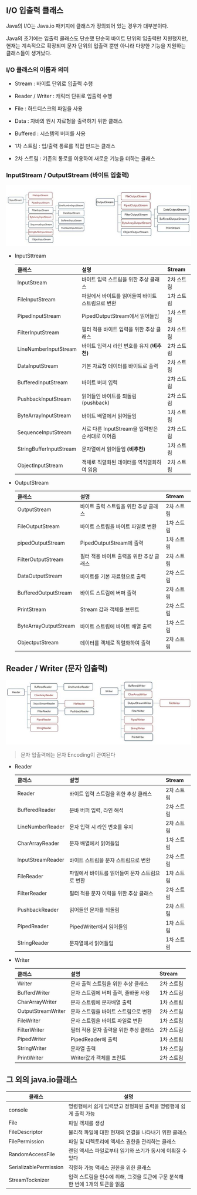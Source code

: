 

## I/O 입출력 클래스

Java의 I/O는 Java.io 패키지에 클래스가 정의되어 있는 경우가 대부분이다.

Java의 초기에는 입출력 클래스도 단순했 단순히 바이트 단위의 입출력만 지원했지만, 현재는 계속적으로 확장되며 문자 단위의 입출력 뿐만 아니라 다양한 기능을 지원하는 클래스들이 생겨났다.

### I/O 클래스의 이름과 의미

- Stream : 바이트 단위로 입출력 수행

- Reader / Writer : 캐릭터 단위로 입출력 수행

- File : 하드디스크의 파일을 사용

- Data : 자바의 원시 자료형을 출력하기 위한 클래스

- Buffered : 시스템의 버퍼를 사용

  

- 1차 스트림 : 입/출력 통로를 직접 만드는 클래스

- 2차 스트림 : 기존의 통로를 이용하여 새로운 기능을 더하는 클래스



### InputStream / OutputStream (바이트 입출력)

![바이트 입출력](./image/io_class.jpeg)

- InputSttream

  | 클래스                  | 설명                                              | Stream     |
  | ----------------------- | ------------------------------------------------- | ---------- |
  | InputStream             | 바이트 입력 스트림을 위한 추상 클래스             | 2차 스트림 |
  | FileInputStream         | 파일에서 바이트를 읽어들여 바이트 스트림으로 변환 | 1차 스트림 |
  | PipedInputStream        | PipedOutputStream에서 읽어들임                    | 1차 스트림 |
  | FilterInputStream       | 필터 적용 바이트 입력을 위한 추상 클래스          | 2차 스트림 |
  | LineNumberInputStream   | 바이트 입력시 라인 번호를 유지 **(비추천)**       | 2차 스트림 |
  | DataInputStream         | 기본 자료형 데이터를 바이트로 출력                | 2차 스트림 |
  | BufferedInputStream     | 바이트 버퍼 입력                                  | 2차 스트림 |
  | PushbackInputStream     | 읽어들인 바이트를 되돌림 (pushback)               | 2차 스트림 |
  | ByteArrayInputStream    | 바이트 배열에서 읽어들임                          | 1차 스트림 |
  | SequenceInputStream     | 서로 다른 InputStream을 입력받은 순서대로 이어줌  | 2차 스트림 |
  | StringBufferInputStream | 문자열에서 읽어들임 **(비추천)**                  | 1차 스트림 |
  | ObjectInputStream       | 객체로 직렬화된 데이터를 역직렬화하여 읽음        | 2차 스트림 |

- OutputStream

  | 클래스                | 설명                                     | Stream     |
  | --------------------- | ---------------------------------------- | ---------- |
  | OutputStream          | 바이트 출력 스트림을 위한 추상 클래스    | 2차 스트림 |
  | FileOutputStream      | 바이트 스트림을 바이트 파일로 변환       | 1차 스트림 |
  | pipedOutputStream     | PipedOutputStream에 출력                 | 1차 스트림 |
  | FilterOutputStream    | 필터 적용 바이트 출력을 위한 추상 클래스 | 2차 스트림 |
  | DataOutputStream      | 바이트를 기본 자료형으로 출력            | 2차 스트림 |
  | BufferedOutputStream  | 바이트 스트림에 버퍼 출력                | 2차 스트림 |
  | PrintStream           | Stream 값과 객체를 브린트                | 2차 스트림 |
  | ByteArrayOutputStream | 바이트 스트림에 바이트 배열 출력         | 1차 스트림 |
  | ObjectputStream       | 데이터를 객체로 직렬화하여 출력          | 2차 스트림 |



## Reader / Writer (문자 입출력)

![Reader/Writer](./image/reader_writer_class.jpeg)

> 문자 입출력에는 문자 Encoding이 관여된다

- Reader

  | 클래스            | 설명                                            | Stream     |
  | ----------------- | ----------------------------------------------- | ---------- |
  | Reader            | 바이트 입력 스트림을 위한 추상 클래스           | 2차 스트림 |
  | BufferedReader    | 문바 버퍼 입력, 라인 해석                       | 2차 스트림 |
  | LineNumberReader  | 문자 입력 시 라인 번호를 유지                   | 2차 스트림 |
  | CharArrayReader   | 문자 배열에서 읽어들임                          | 1차 스트림 |
  | InputStreamReader | 바이트 스트림을 문자 스트림으로 변환            | 2차 스트림 |
  | FileReader        | 파일에서 바이트를 읽어들여 문자 스트림으로 변환 | 1차 스트림 |
  | FilterReader      | 필터 적용 문자 이력을 위한 추상 클래스          | 2차 스트림 |
  | PushbackReader    | 읽어들인 문자를 되돌림                          | 2차 스트림 |
  | PipedReader       | PipedWriter에서 읽어들임                        | 1차 스트림 |
  | StringReader      | 문자열에서 읽어들임                             | 1차 스트림 |

- Writer

  | 클래스             | 설명                                   | Stream     |
  | ------------------ | -------------------------------------- | ---------- |
  | Writer             | 문자 출력 스트림을 위한 추상 클래스    | 2차 스트림 |
  | BufferdWriter      | 문자 스트림에 버퍼 출력, 줄바꿈 사용   | 1차 스트림 |
  | CharArrayWriter    | 문자 스트림에 문자배열 출력            | 1차 스트림 |
  | OutputStreamWriter | 문자 스트림을 바이트 스트림으로 변환   | 2차 스트림 |
  | FileWriter         | 문자 스트림을 바이트 파일로 변환       | 1차 스트림 |
  | FilterWriter       | 필터 적용 문자 출력을 위한 추상 클래스 | 2차 스트림 |
  | PipedWriter        | PipedReader에 출력                     | 1차 스트림 |
  | StringWriter       | 문자열 출력                            | 1차 스트림 |
  | PrintWriter        | Writer값과 객체를 프린트               | 2차 스트림 |



## 그 외의 java.io클래스

| 클래스                 | 설명                                                         |
| ---------------------- | ------------------------------------------------------------ |
| console                | 명령행에서 쉽게 입력받고 정형화된 출력을 명령행에 쉽게 출력 가능 |
| File                   | 파일 객체를 생성                                             |
| FileDescriptor         | 물리적 파일에 대한 현재의 연결을 나타내기 위한 클래스        |
| FilePermission         | 파일 및 디렉토리에 엑세스 권한을 관리하는 클래스             |
| RandomAccessFile       | 랜덤 액세스 파일로부터 읽기와 쓰기가 동시에 이뤄질 수 있다   |
| SerializablePermission | 직렬화 가능 액세스 권한을 위한 클래스                        |
| StreamTocknizer        | 입력 스트림을 인수에 취해, 그것을 토큰에 구문 분석해 한 번에 1개의 토큰을 읽음 |

